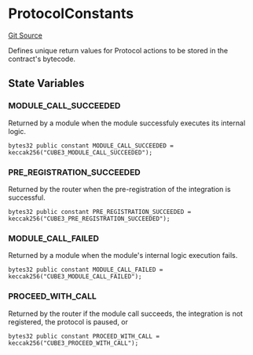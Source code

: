 # ProtocolConstants
[Git Source](https://github.com/cube-web3/protocol-core-solidity/blob/c95be0ef92f4c69dc0af4db320cb041b877ea57c/src/common/ProtocolConstants.sol)

Defines unique return values for Protocol actions to be stored in the contract's bytecode.


## State Variables
### MODULE_CALL_SUCCEEDED
Returned by a module when the module successfuly executes its internal logic.


```solidity
bytes32 public constant MODULE_CALL_SUCCEEDED = keccak256("CUBE3_MODULE_CALL_SUCCEEDED");
```


### PRE_REGISTRATION_SUCCEEDED
Returned by the router when the pre-registration of the integration is successful.


```solidity
bytes32 public constant PRE_REGISTRATION_SUCCEEDED = keccak256("CUBE3_PRE_REGISTRATION_SUCCEEDED");
```


### MODULE_CALL_FAILED
Returned by a module when the module's internal logic execution fails.


```solidity
bytes32 public constant MODULE_CALL_FAILED = keccak256("CUBE3_MODULE_CALL_FAILED");
```


### PROCEED_WITH_CALL
Returned by the router if the module call succeeds, the integration is not registered, the protocol is
paused, or


```solidity
bytes32 public constant PROCEED_WITH_CALL = keccak256("CUBE3_PROCEED_WITH_CALL");
```


